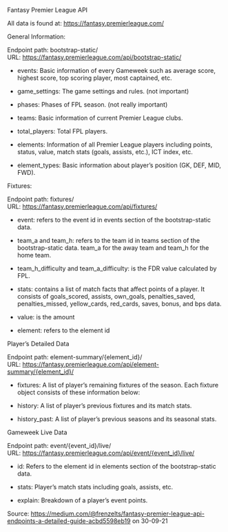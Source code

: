Fantasy Premier League API

All data is found at: https://fantasy.premierleague.com/

General Information:

Endpoint path: bootstrap-static/
URL: https://fantasy.premierleague.com/api/bootstrap-static/

* events: Basic information of every Gameweek such as average score, highest score, top scoring player, most captained, etc.

* game_settings: The game settings and rules. (not important)

* phases: Phases of FPL season. (not really important)

* teams: Basic information of current Premier League clubs.

* total_players: Total FPL players.

* elements: Information of all Premier League players including points, status, value, match stats (goals, assists, etc.), ICT index, etc.

* element_types: Basic information about player’s position (GK, DEF, MID, FWD).

Fixtures:

Endpoint path: fixtures/
URL: https://fantasy.premierleague.com/api/fixtures/

* event: refers to the event id in events section of the bootstrap-static data.

* team_a and team_h: refers to the team id in teams section of the bootstrap-static data. team_a for the away team and team_h for the home team.

* team_h_difficulty and team_a_difficulty: is the FDR value calculated by FPL.

* stats: contains a list of match facts that affect points of a player. It consists of goals_scored, assists, own_goals, penalties_saved, penalties_missed, yellow_cards, red_cards, saves, bonus, and bps data.
* value: is the amount

* element: refers to the element id

Player’s Detailed Data

Endpoint path: element-summary/{element_id}/
URL: https://fantasy.premierleague.com/api/element-summary/{element_id}/

* fixtures: A list of player’s remaining fixtures of the season. Each fixture object consists of these information below:

* history: A list of player’s previous fixtures and its match stats.

* history_past: A list of player’s previous seasons and its seasonal stats.

Gameweek Live Data

Endpoint path: event/{event_id}/live/
URL: https://fantasy.premierleague.com/api/event/{event_id}/live/

* id: Refers to the element id in elements section of the bootstrap-static data.

* stats: Player’s match stats including goals, assists, etc.

* explain: Breakdown of a player’s event points.


Source: https://medium.com/@frenzelts/fantasy-premier-league-api-endpoints-a-detailed-guide-acbd5598eb19 on 30-09-21